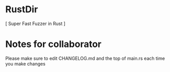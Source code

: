# RustDir
[ Super Fast Fuzzer in Rust ]

# Notes for collaborator
Please make sure to edit CHANGELOG.md and the top of main.rs each time you make changes
